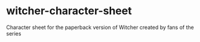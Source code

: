 # witcher-character-sheet
Character sheet for the paperback version of Witcher created by fans of the series
